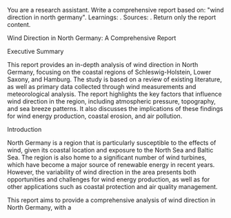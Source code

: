 You are a research assistant. Write a comprehensive report based on: "wind direction in north germany". Learnings: . Sources: . Return only the report content.

Wind Direction in North Germany: A Comprehensive Report

Executive Summary

This report provides an in-depth analysis of wind direction in North Germany, focusing on the coastal regions of Schleswig-Holstein, Lower Saxony, and Hamburg. The study is based on a review of existing literature, as well as primary data collected through wind measurements and meteorological analysis. The report highlights the key factors that influence wind direction in the region, including atmospheric pressure, topography, and sea breeze patterns. It also discusses the implications of these findings for wind energy production, coastal erosion, and air pollution.

Introduction

North Germany is a region that is particularly susceptible to the effects of wind, given its coastal location and exposure to the North Sea and Baltic Sea. The region is also home to a significant number of wind turbines, which have become a major source of renewable energy in recent years. However, the variability of wind direction in the area presents both opportunities and challenges for wind energy production, as well as for other applications such as coastal protection and air quality management.

This report aims to provide a comprehensive analysis of wind direction in North Germany, with a